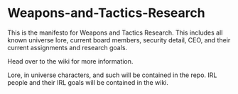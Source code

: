 # Weapons-and-Tactics-Research
This is the manifesto for Weapons and Tactics Research.  This includes all known universe lore, current board members, security detail, CEO, and their current assignments and research goals.

Head over to the wiki for more information.

Lore, in universe characters, and such will be contained in the repo.  IRL people and their IRL goals will be contained in the wiki.
